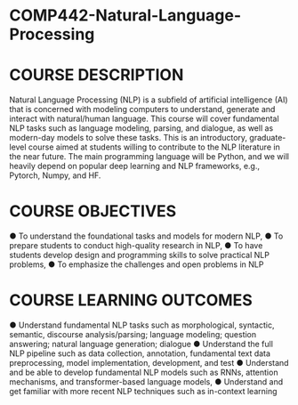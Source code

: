 # COMP442-Natural-Language-Processing
# COURSE DESCRIPTION
Natural Language Processing (NLP) is a subfield of artificial intelligence (AI) that is
concerned with modeling computers to understand, generate and interact with natural/human
language. This course will cover fundamental NLP tasks such as language modeling,
parsing, and dialogue, as well as modern-day models to solve these tasks. This is an
introductory, graduate-level course aimed at students willing to contribute to the NLP
literature in the near future. The main programming language will be Python, and we will
heavily depend on popular deep learning and NLP frameworks, e.g., Pytorch, Numpy, and
HF.
# COURSE OBJECTIVES
● To understand the foundational tasks and models for modern NLP,
● To prepare students to conduct high-quality research in NLP,
● To have students develop design and programming skills to solve practical NLP
problems,
● To emphasize the challenges and open problems in NLP
# COURSE LEARNING OUTCOMES
● Understand fundamental NLP tasks such as morphological, syntactic, semantic,
discourse analysis/parsing; language modeling; question answering; natural language
generation; dialogue
● Understand the full NLP pipeline such as data collection, annotation, fundamental text
data preprocessing, model implementation, development, and test
● Understand and be able to develop fundamental NLP models such as RNNs,
attention mechanisms, and transformer-based language models,
● Understand and get familiar with more recent NLP techniques such as in-context
learning
